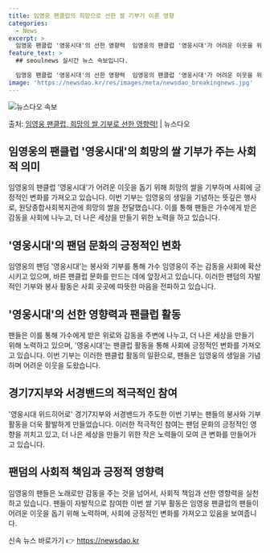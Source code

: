 ```yaml
---
title: 임영웅 팬클럽의 희망으로 선한 쌀 기부가 이룬 영향
categories:
  - News
excerpt: >
  임영웅 팬클럽 '영웅시대'의 선한 영향력  임영웅의 팬클럽 '영웅시대'가 어려운 이웃을 위한 쌀 기부로 따뜻…
feature_text: >
  ## seoulnews 실시간 뉴스 속보입니다.

  임영웅 팬클럽 '영웅시대'의 선한 영향력  임영웅의 팬클럽 '영웅시대'가 어려운 이웃을 위한 쌀 기부로 따뜻…
image: 'https://newsdao.kr/res/images/meta/newsdao_breakingnews.jpg'
---
```


![뉴스다오 속보](https://newsdao.kr/res/images/meta/newsdao_breakingnews.jpg)

<p>출처: <a href="https://newsdao.kr/4400" rel="dofollow">임영웅 팬클럽, 희망의 쌀 기부로 선한 영향력!</a> | 뉴스다오</p>

<h2 data-ke-size="size26">임영웅의 팬클럽 '영웅시대'의 희망의 쌀 기부가 주는 사회적 의미</h2>
임영웅의 팬클럽 '영웅시대'가 어려운 이웃을 돕기 위해 희망의 쌀을 기부하며 사회에 긍정적인 변화를 가져오고 있습니다. 이번 기부는 임영웅의 생일을 기념하는 뜻깊은 행사로, 원당종합사회복지관에 희망의 쌀을 전달했습니다. 이를 통해 팬들은 가수에게 받은 감동을 사회에 나누고, 더 나은 세상을 만들기 위한 노력을 하고 있습니다.

<h2 data-ke-size="size26">'영웅시대'의 팬덤 문화의 긍정적인 변화</h2>
임영웅의 팬덤 '영웅시대'는 봉사와 기부를 통해 가수 임영웅이 주는 감동을 사회에 확산시키고 있으며, 바른 팬클럽 문화를 만드는 데에 앞장서고 있습니다. 이러한 팬덤의 자발적인 기부와 봉사 활동은 사회 곳곳에 따뜻한 마음을 전파하고 있습니다.

<h2 data-ke-size="size26">'영웅시대'의 선한 영향력과 팬클럽 활동</h2>
팬들은 이를 통해 가수에게 받은 위로와 감동을 주변에 나누고, 더 나은 세상을 만들기 위해 노력하고 있으며, '영웅시대'는 팬클럽 활동을 통해 사회에 긍정적인 변화를 가져오고 있습니다. 이번 기부는 이러한 팬클럽 활동의 일환으로, 팬들은 임영웅의 생일을 기념하며 어려운 이웃을 도왔습니다.

<h2 data-ke-size="size26">경기7지부와 서경밴드의 적극적인 참여</h2>
'영웅시대 위드히어로' 경기7지부와 서경밴드가 주도한 이번 기부는 팬들의 봉사와 기부 활동을 더욱 활발하게 만들었습니다. 이러한 적극적인 참여는 팬덤 문화의 긍정적인 영향을 끼치고 있고, 더 나은 세상을 만들기 위한 작은 노력들이 모여 큰 변화를 만들어가고 있습니다.

<h2 data-ke-size="size26">팬덤의 사회적 책임과 긍정적 영향력</h2>
임영웅의 팬들은 노래로만 감동을 주는 것을 넘어서, 사회적 책임과 선한 영향력을 실천하고 있습니다. 팬들이 자발적으로 참여한 이번 쌀 기부 활동은 임영웅 팬클럽의 팬들이 어려운 이웃을 돕기 위해 노력하며, 사회에 긍정적인 변화를 가져오고 있음을 보여줍니다. 

신속 뉴스 바로가기 👉 <a href="https://newsdao.kr" rel="dofollow">https://newsdao.kr</a>


